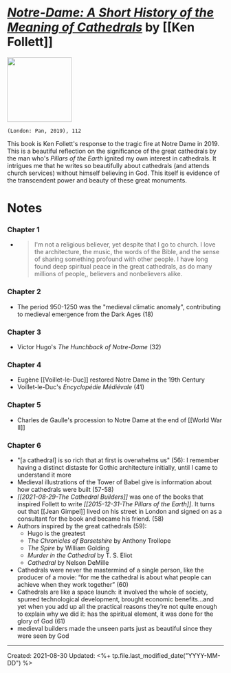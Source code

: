 
# [*Notre-Dame: A Short History of the Meaning of Cathedrals*](https://www.panmacmillan.com/authors/ken-follett/notredame/9781529037647) by [[Ken Follett]]

<img src="https://ik.imagekit.io/panmac/tr:q-75,di-placeholder_portrait_aMjPtD9YZ.jpg,w-350,pr-true,bl/edition/9781529037647.jpg" width=150>

`(London: Pan, 2019), 112`

This book is Ken Follett's response to the tragic fire at Notre Dame in 2019. This is a beautiful reflection on the significance of the great cathedrals by the man who's *Pillars of the Earth* ignited my own interest in cathedrals. It intrigues me that he writes so beautifully about cathedrals (and attends church services) without himself believing in God. This itself is evidence of the transcendent power and beauty of these great monuments.

# Notes
### Chapter 1
- >I'm not a religious believer, yet despite that I go to church. I love the architecture, the music, the words of the Bible, and the sense of sharing something profound with other people. I have long found deep spiritual peace in the great cathedrals, as do many millions of people,, believers and nonbelievers alike.
  
### Chapter 2
- The period 950-1250 was the "medieval climatic anomaly", contributing to medieval emergence from the Dark Ages (18)
  
### Chapter 3
- Victor Hugo's *The Hunchback of Notre-Dame* (32)
  
### Chapter 4
- Eugène [[Voillet-le-Duc]] restored Notre Dame in the 19th Century
- Voillet-le-Duc's *Encyclopédie Médiévale* (41)
  
### Chapter 5
- Charles de Gaulle's procession to Notre Dame at the end of [[World War II]]
  
### Chapter 6
- "[a cathedral] is so rich that at first is overwhelms us" (56): I remember having a distinct distaste for Gothic architecture initially, until I came to understand it more
- Medieval illustrations of the Tower of Babel give is information about how cathedrals were built (57-58)
- *[[2021-08-29-The Cathedral Builders]]* was one of the books that inspired Follett to write *[[2015-12-31-The Pillars of the Earth]]*. It turns out that [[Jean Gimpel]] lived on his street in London and signed on as a consultant for the book and became his friend. (58)
- Authors inspired by the great cathedrals (59):
	- Hugo is the greatest
	- *The Chronicles of Barsetshire* by Anthony Trollope
	- *The Spire* by William Golding
	- *Murder in the Cathedral* by T. S. Eliot
	- *Cathedral* by Nelson DeMille
- Cathedrals were never the mastermind of a single person, like the producer of a movie: “for me the cathedral is about what people can achieve when they work together” (60)
- Cathedrals are like a space launch: it involved the whole of society, spurred technological development, brought economic benefits...and yet when you add up all the practical reasons they’re not quite enough to explain why we did it: has the spiritual element, it was done for the glory of God (61)
 - medieval builders made the unseen parts just as beautiful since they were seen by God  

---
Created: 2021-08-30
Updated: <%+ tp.file.last_modified_date("YYYY-MM-DD") %>

